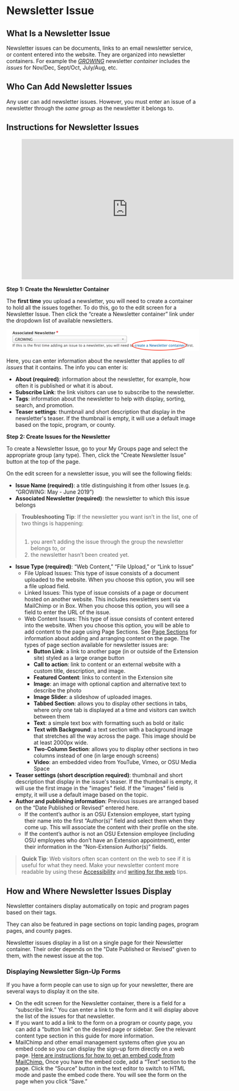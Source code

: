 # Newsletter Issue

## What Is a Newsletter Issue

Newsletter issues can be documents, links to an email newsletter service, or content entered into the website. They are organized into newsletter containers. For example the [*GROWING*](https://extension.oregonstate.edu/newsletter/growing) newsletter *container* includes the *issues* for Nov/Dec, Sept/Oct, July/Aug, etc.

## Who Can Add Newsletter Issues

Any user can add newsletter issues. However, you must enter an issue of a newsletter through the *same group* as the newsletter it belongs to.

## Instructions for Newsletter Issues

<figure class="video_container">
  <iframe id="kaltura_player" src="https://cdnapisec.kaltura.com/p/391241/sp/39124100/embedIframeJs/uiconf_id/22119142/partner_id/391241?iframeembed=true&playerId=kaltura_player&entry_id=1_1gjkl3a6&flashvars[localizationCode]=en&amp;flashvars[leadWithHTML5]=true&amp;flashvars[sideBarContainer.plugin]=true&amp;flashvars[sideBarContainer.position]=left&amp;flashvars[sideBarContainer.clickToClose]=true&amp;flashvars[chapters.plugin]=true&amp;flashvars[chapters.layout]=vertical&amp;flashvars[chapters.thumbnailRotator]=false&amp;flashvars[streamSelector.plugin]=true&amp;flashvars[EmbedPlayer.SpinnerTarget]=videoHolder&amp;flashvars[dualScreen.plugin]=true&amp;&wid=0_7l0j1tox" width="554" height="366" allowfullscreen webkitallowfullscreen mozAllowFullScreen allow="fullscreen*; encrypted-media*" frameborder="0" title="Kaltura Player"></iframe>
</figure>

**Step 1: Create the Newsletter Container**

The **first time** you upload a newsletter, you will need to create a container to hold all the issues together. To do this, go to the edit screen for a Newsletter Issue. Then click the “create a Newsletter container” link under the dropdown list of available newsletters.

![Create a Newsletter Container Screenshot](../images/create-newsletter-container.png)

Here, you can enter information about the newsletter that applies to *all issues* that it contains. The info you can enter is:

  - **About (required)**: information about the newsletter, for example, how often it is published or what it is about.
  - **Subscribe Link**: the link visitors can use to subscribe to the newsletter.
  - **Tags**: information about the newsletter to help with display, sorting, search, and promotion.
  - **Teaser settings**: thumbnail and short description that display in the newsletter's teaser. If the thumbnail is empty, it will use a default image based on the topic, program, or county.


**Step 2: Create Issues for the Newsletter**

To create a Newsletter Issue, go to your My Groups page and select the appropriate group (any type). Then, click the "Create Newsletter Issue" button at the top of the page.

On the edit screen for a newsletter issue, you will see the following fields:

  - **Issue Name (required)**: a title distinguishing it from other Issues (e.g. “GROWING: May - June 2019”)
  - **Associated Newsletter (required)**: the newsletter to which this issue belongs

  <blockquote><strong>Troubleshooting Tip</strong>: If the newsletter you want isn’t in the list, one of two things is happening:<br><br>
    <ol>
      <li>you aren’t adding the issue through the group the newsletter belongs to, or</li>
      <li>the newsletter hasn’t been created yet.</li>
    </ol>
  </blockquote>

  - **Issue Type (required)**: “Web Content,” “File Upload,” or “Link to Issue”
    - File Upload Issues: This type of issue consists of a document uploaded to the website. When you choose this option, you will see a file upload field.
    - Linked Issues: This type of issue consists of a page or document hosted on another website. This includes newsletters sent via MailChimp or in Box. When you choose this option, you will see a field to enter the URL of the issue.
    - Web Content Issues: This type of issue consists of content entered into the website. When you choose this option, you will be able to add content to the page using Page Sections. See [Page Sections](../using-site.md#page-sections) for information about adding and arranging content on the page. The types of page section available for newsletter issues are:
        - **Button Link**: a link to another page (in or outside of the Extension site) styled as a large orange button
        - **Call to action**: link to content or an external website with a custom title, description, and image.
        - **Featured Content**: links to content in the Extension site
        - **Image**: an image with optional caption and alternative text to describe the photo
        - **Image Slider**: a slideshow of uploaded images.
        - **Tabbed Section**: allows you to display other sections in tabs, where only one tab is displayed at a time and visitors can switch between them
        - **Text**: a simple text box with formatting such as bold or italic
        - **Text with Background**: a text section with a background image that stretches all the way across the page. This image should be at least 2000px wide.
        - **Two-Column Section**: allows you to display other sections in two columns instead of one (in large enough screens)
        - **Video**: an embedded video from YouTube, Vimeo, or OSU Media Space
  - **Teaser settings (short description required)**: thumbnail and short description that display in the issue's teaser. If the thumbnail is empty, it will use the first image in the "images" field. If the "images" field is empty, it will use a default image based on the topic.
  - **Author and publishing information**: Previous issues are arranged based on the “Date Published or Revised” entered here.
    - If the content’s author is an OSU Extension employee, start typing their name into the first “Author(s)” field and select them when they come up. This will associate the content with their profile on the site.
    - If the content’s author is not an OSU Extension employee (including OSU employees who don’t have an Extension appointment), enter their information in the “Non-Extension Author(s)” fields.

> **Quick Tip**: Web visitors often scan content on the web to see if it is useful for what they need. Make your newsletter content more readable by using these [Accessibility](../content-requirements.md#accessibility) and [writing for the web](../content-requirements.md#writing-for-the-web) tips.

## How and Where Newsletter Issues Display

Newsletter containers display automatically on topic and program pages based on their tags.

They can also be featured in page sections on topic landing pages, program pages, and county pages.

Newsletter issues display in a list on a single page for their Newsletter container. Their order depends on the "Date Published or Revised" given to them, with the newest issue at the top.  

### Displaying Newsletter Sign-Up Forms

If you have a form people can use to sign up for your newsletter, there are several ways to display it on the site.

  - On the edit screen for the Newsletter container, there is a field for a “subscribe link.” You can enter a link to the form and it will display above the list of the issues for that newsletter.
  - If you want to add a link to the form on a program or county page, you can add a “button link” on the desired page or sidebar. See the relevant content type section in this guide for more information.
  - MailChimp and other email management systems often give you an embed code so you can display the sign-up form directly on a web page. [Here are instructions for how to get an embed code from MailChimp.](https://mailchimp.com/help/add-a-signup-form-to-your-website/) Once you have the embed code, add a “Text” section to the page. Click the “Source” button in the text editor to switch to HTML mode and paste the embed code there. You will see the form on the page when you click “Save.”
